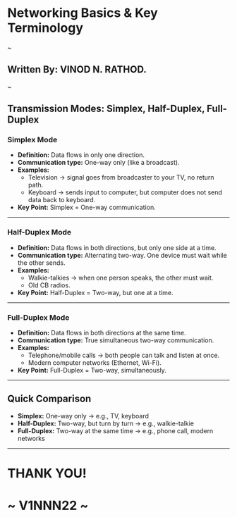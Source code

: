 # Networking Basics & Key Terminology
~
## Written By: VINOD N. RATHOD.
~

## Transmission Modes: Simplex, Half-Duplex, Full-Duplex  


### Simplex Mode  
- **Definition:** Data flows in only one direction.  
- **Communication type:** One-way only (like a broadcast).  
- **Examples:**  
  - Television → signal goes from broadcaster to your TV, no return path.  
  - Keyboard → sends input to computer, but computer does not send data back to keyboard.  
- **Key Point:** Simplex = One-way communication.  

---

### Half-Duplex Mode  
- **Definition:** Data flows in both directions, but only one side at a time.  
- **Communication type:** Alternating two-way. One device must wait while the other sends.  
- **Examples:**  
  - Walkie-talkies → when one person speaks, the other must wait.  
  - Old CB radios.  
- **Key Point:** Half-Duplex = Two-way, but one at a time.  

---

### Full-Duplex Mode  
- **Definition:** Data flows in both directions at the same time.  
- **Communication type:** True simultaneous two-way communication.  
- **Examples:**  
  - Telephone/mobile calls → both people can talk and listen at once.  
  - Modern computer networks (Ethernet, Wi-Fi).  
- **Key Point:** Full-Duplex = Two-way, simultaneously.  

---

## Quick Comparison  
- **Simplex:** One-way only → e.g., TV, keyboard  
- **Half-Duplex:** Two-way, but turn by turn → e.g., walkie-talkie  
- **Full-Duplex:** Two-way at the same time → e.g., phone call, modern networks  

---
# THANK YOU!  
# ~ **V1NNN22** ~
